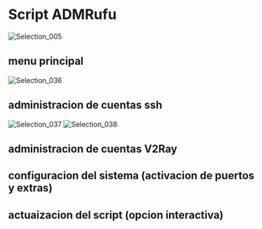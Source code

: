 # Script ADMRufu
![Selection_005](https://user-images.githubusercontent.com/67137156/157483772-855f6f82-beea-4bff-ba36-c7d156c7efb3.png)

## menu principal
![Selection_036](https://user-images.githubusercontent.com/67137156/157489566-ad3dff16-8e19-4216-95d6-15d307aa665f.png)

## administracion de cuentas ssh
![Selection_037](https://user-images.githubusercontent.com/67137156/157490396-1e15d862-5619-4ee2-8699-c9bd12b03385.png)
![Selection_038](https://user-images.githubusercontent.com/67137156/157491226-55dd13bc-5285-4454-90c4-aa4014b461e0.png)

## administracion de cuentas V2Ray

## configuracion del sistema (activacion de puertos y extras)

## actuaizacion del script (opcion interactiva)
